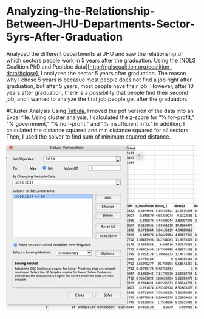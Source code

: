 # Analyzing-the-Relationship-Between-JHU-Departments-Sector-5yrs-After-Graduation
Analyzed the different departments at JHU and saw the relationship of which sectors people work in 5 years after the graduation. Using the [NGLS Coalition PhD and Postdoc data][http://nglscoalition.org/coalition-data/#close], I analyzed the sector 5 years after graduation. The reason why I chose 5 years is becasue most people does not find a job right after graduation, but after 5 years, most people have their job. However, after 10 years after graduation, there is a possibility that people find their second job, and I wanted to analyze the first job people get after the graduation. 

#Cluster Analysis
Using [Tabula](https://tabula.technology/), I moved the pdf version of the data into an Excel file. 
Using cluster analysis, I calculated the z-score for "% for-profit," "% government," "% non-profit," and "% insufficient info." In addition, I calculated the distance squared and min distance squared for all sectors.
Then, I used the solver to find sum of minimum squared distance.

![alt](https://github.com/ywonjun1021/Analyzing-the-Relationship-Between-JHU-Departments-Sector-5yrs-After-Graduation/blob/master/Solver.png)





